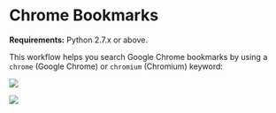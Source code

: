 # Chrome Bookmarks

**Requirements:** Python 2.7.x or above.

This workflow helps you search Google Chrome bookmarks by using a ```chrome``` (Google Chrome) or ```chromium``` (Chromium) keyword:

![](https://raw.github.com/mdreizin/alfred-workflows/master/chrome-bookmarks/img/chrome.png)

![](https://raw.github.com/mdreizin/alfred-workflows/master/chrome-bookmarks/img/chromium.png)
